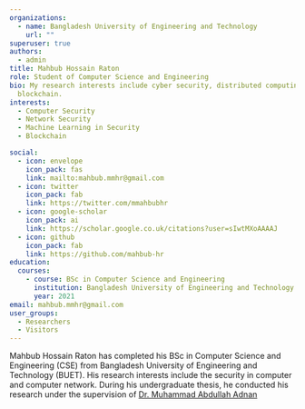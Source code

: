 ```yaml
---
organizations:
  - name: Bangladesh University of Engineering and Technology
    url: ""
superuser: true
authors:
  - admin
title: Mahbub Hossain Raton
role: Student of Computer Science and Engineering
bio: My research interests include cyber security, distributed computing and
  blockchain.
interests:
  - Computer Security
  - Network Security
  - Machine Learning in Security
  - Blockchain

social:
  - icon: envelope
    icon_pack: fas
    link: mailto:mahbub.mmhr@gmail.com
  - icon: twitter
    icon_pack: fab
    link: https://twitter.com/mmahbubhr
  - icon: google-scholar
    icon_pack: ai
    link: https://scholar.google.co.uk/citations?user=sIwtMXoAAAAJ
  - icon: github
    icon_pack: fab
    link: https://github.com/mahbub-hr
education:
  courses:
    - course: BSc in Computer Science and Engineering
      institution: Bangladesh University of Engineering and Technology (BUET)
      year: 2021
email: mahbub.mmhr@gmail.com
user_groups:
  - Researchers
  - Visitors
---
```

Mahbub Hossain Raton has completed his BSc in Computer Science and Engineering (CSE) from Bangladesh University of Engineering and Technology (BUET). His research interests include the security in computer and computer network. During his undergraduate thesis, he conducted his research under the supervision of [Dr. Muhammad Abdullah Adnan](https://sites.google.com/site/abdullahadnan/home)
